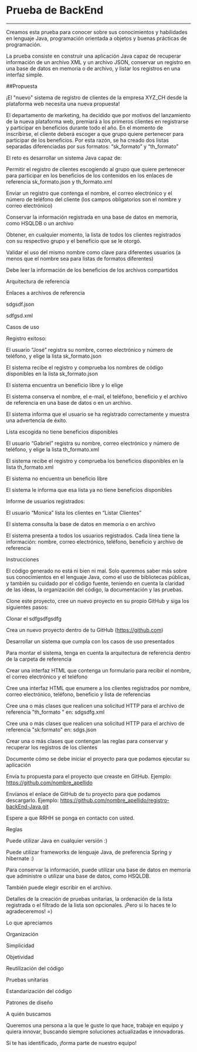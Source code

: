 # Prueba de BackEnd
----


Creamos esta prueba para conocer sobre sus conocimientos y habilidades en lenguaje Java, programación orientada a objetos y buenas prácticas de programación. 

La prueba consiste en construir una aplicación Java capaz de recuperar información de un archivo XML y un archivo JSON, conservar un registro en una base de datos en memoria o de archivo, y listar los registros en una interfaz simple. 

##Propuesta 

¡El "nuevo" sistema de registro de clientes de la empresa XYZ_CH desde la plataforma web necesita una nueva propuesta!  

El departamento de marketing, ha decidido que por motivos del lanzamiento de la nueva plataforma web, premiará a los primeros clientes en registrarse y participar en beneficios durante todo el año.  En el momento de inscribirse, el cliente deberá escoger a que grupo quiere pertenecer para participar de los beneficios. Por esta razón, se ha creado dos listas separadas diferenciadas por sus formatos: “sk_formato” y “th_formato” 

El reto es desarrollar un sistema Java capaz de: 

Permitir el registro de clientes escogiendo al grupo que quiere pertenecer para participar en los beneficios de los contenidos en los enlaces de referencia sk_formato.json y th_formato.xml 

Enviar un registro que contenga el nombre, el correo electrónico y el número de teléfono del cliente (los campos obligatorios son el nombre y correo electrónico) 

Conservar la información registrada en una base de datos en memoria, como HSQLDB o un archivo 

Obtener, en cualquier momento, la lista de todos los clientes registrados con su respectivo grupo y el beneficio que se le otorgó. 

Validar el uso del mismo nombre como clave para diferentes usuarios (a menos que el nombre sea para listas de formatos diferentes) 

Debe leer la información de los beneficios de los archivos compartidos  

 

Arquitectura de referencia 

 

Enlaces a archivos de referencia 

sdgsdf.json  

sdfgsd.xml 

Casos de uso 

Registro exitoso: 

El usuario “José” registra su nombre, correo electrónico y número de teléfono, y elige la lista sk_formato.json 

El sistema recibe el registro y comprueba los nombres de código disponibles en la lista sk_formato.json 

El sistema encuentra un beneficio libre y lo elige 

El sistema conserva el nombre, el e-mail, el teléfono, beneficio y el archivo de referencia en una base de datos o en un archivo. 

El sistema informa que el usuario se ha registrado correctamente y muestra una advertencia de éxito. 

Lista escogida no tiene beneficios disponibles 

El usuario “Gabriel” registra su nombre, correo electrónico y número de teléfono, y elige la lista th_formato.xml 

El sistema recibe el registro y comprueba los beneficios disponibles en la lista th_formato.xml 

El sistema no encuentra un beneficio libre 

El sistema le informa que esa lista ya no tiene beneficios disponibles 

Informe de usuarios registrados: 

El usuario “Monica” lista los clientes en “Listar Clientes” 

El sistema consulta la base de datos en memoria o en archivo 

El sistema presenta a todos los usuarios registrados. Cada línea tiene la información: nombre, correo electrónico, teléfono, beneficio y archivo de referencia 

Instrucciones 

 

El código generado no está ni bien ni mal. Solo queremos saber más sobre sus conocimientos en el lenguaje Java, como el uso de bibliotecas públicas, y también su cuidado por el código fuente, teniendo en cuenta la claridad de las ideas, la organización del código, la documentación y las pruebas. 

Clone este proyecto, cree un nuevo proyecto en su propio GitHub y siga los siguientes pasos: 

Clonar el sdfgsdfgsdfg 

Crea un nuevo proyecto dentro de tu GitHub (https://github.com) 

Desarrollar un sistema que cumpla con los casos de uso presentados 

Para montar el sistema, tenga en cuenta la arquitectura de referencia dentro de la carpeta de referencia 

Crear una interfaz HTML que contenga un formulario para recibir el nombre, el correo electrónico y el teléfono 

Cree una interfaz HTML que enumere a los clientes registrados por nombre, correo electrónico, teléfono, beneficio y lista de referencias 

Cree una o más clases que realicen una solicitud HTTP para el archivo de referencia "th_formato " en: sdgsdfg.xml 

Cree una o más clases que realicen una solicitud HTTP para el archivo de referencia "sk:formato" en: sdgs.json 

Crear una o más clases que contengan las reglas para conservar y recuperar los registros de los clientes 

Documente cómo se debe iniciar el proyecto para que podamos ejecutar su aplicación 

Envía tu propuesta para el proyecto que creaste en GitHub. Ejemplo: https://github.com/nombre_apellido 

Envíanos el enlace de GitHub de tu proyecto para que podamos descargarlo. Ejemplo: https://github.com/nombre_apellido/registro-backEnd-Java.git 

Espere a que RRHH se ponga en contacto con usted. 

Reglas 

Puede utilizar Java en cualquier versión :) 

Puede utilizar frameworks de lenguaje Java, de preferencia Spring y hibernate :) 

Para conservar la información, puede utilizar una base de datos en memoria que administre o utilizar una base de datos, como HSQLDB. 

También puede elegir escribir en el archivo. 

Detalles de la creación de pruebas unitarias, la ordenación de la lista registrada o el filtrado de la lista son opcionales. ¡Pero si lo haces te lo agradeceremos! =) 

Lo que apreciamos 

Organización 

Simplicidad 

Objetividad 

Reutilización del código 

Pruebas unitarias 

Estandarización del código 

Patrones de diseño 

A quién buscamos 

Queremos una persona a la que le guste lo que hace, trabaje en equipo y quiera innovar, buscando siempre soluciones actualizadas e innovadoras. 

Si te has identificado, ¡forma parte de nuestro equipo! 

 

